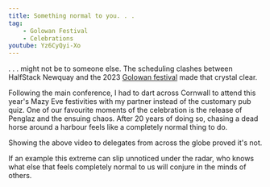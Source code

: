 ```yaml
---
title: Something normal to you. . . 
tag:
    - Golowan Festival
    - Celebrations
youtube: Yz6CyQyi-Xo
---
```


. . . might not be to someone else. The scheduling clashes between HalfStack Newquay and the 2023 [Golowan festival](https://golowanfestival.org/) made that crystal clear.

Following the main conference, I had to dart across Cornwall to attend this year's Mazy Eve festivities with my partner instead of the customary pub quiz. One of our favourite moments of the celebration is the release of Penglaz and the ensuing chaos. After 20 years of doing so, chasing a dead horse around a harbour feels like a completely normal thing to do.

Showing the above video to delegates from across the globe proved it's not.

If an example this extreme can slip unnoticed under the radar, who knows what else that feels completely normal to us will conjure in the minds of others.

